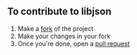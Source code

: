 ## To contribute to libjson
1. Make a [fork](https://github.com/AaravMalani/libjson/fork) of the project
2. Make your changes in your fork
3. Once you're done, open a [pull request](https://github.com/AaravMalani/libjson/compare)